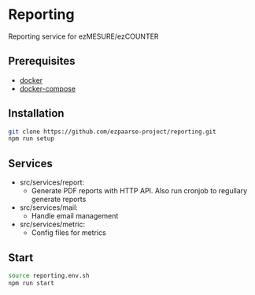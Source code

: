 # Reporting

Reporting service for ezMESURE/ezCOUNTER

## Prerequisites
* [docker](https://www.docker.com/)
* [docker-compose](https://docs.docker.com/compose/)

## Installation

```bash
git clone https://github.com/ezpaarse-project/reporting.git
npm run setup
```

## Services

- src/services/report:
  - Generate PDF reports with HTTP API. Also run cronjob to regullary generate reports
- src/services/mail:
  - Handle email management
- src/services/metric:
  - Config files for metrics

## Start

```sh
source reporting.env.sh
npm run start
```
